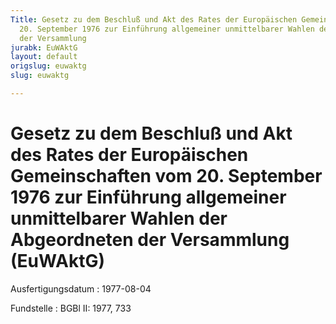 ```yaml
---
Title: Gesetz zu dem Beschluß und Akt des Rates der Europäischen Gemeinschaften vom
  20. September 1976 zur Einführung allgemeiner unmittelbarer Wahlen der Abgeordneten
  der Versammlung
jurabk: EuWAktG
layout: default
origslug: euwaktg
slug: euwaktg

---
```


# Gesetz zu dem Beschluß und Akt des Rates der Europäischen Gemeinschaften vom 20. September 1976 zur Einführung allgemeiner unmittelbarer Wahlen der Abgeordneten der Versammlung (EuWAktG)

Ausfertigungsdatum
:   1977-08-04

Fundstelle
:   BGBl II: 1977, 733

